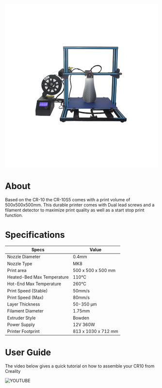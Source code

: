 ![](img/creality-cr-10-s5-3d-printer.jpg)

# About

Based on the CR-10 the CR-10S5 comes with a print volume of 500x500x500mm. This durable printer comes with Dual lead screws and a filament detector to maximize print quality as well as a start stop print function.


# Specifications

|Specs|Value
|-|-|
|Nozzle Diameter| 0.4mm  
|Nozzle Type| MK8
|Print area| 500 x 500 x 500 mm
|Heated-Bed Max Temperature| 110°C
|Hot-End Max Temperature| 260°C   
|Print Speed (Stable)| 50mm/s 
|Print Speed (Max)| 80mm/s 
|Layer Thickness| 50-350 μm      
|Filament Diameter| 1.75mm
|Extruder Style| Bowden 
|Power Supply| 12V 360W
|Printer Footprint| 813 x 1030 x 712 mm

# User Guide

The video below gives a quick tutorial on how to assemble your CR10 from Creality

![YOUTUBE](QmSxPRWlGjQ)